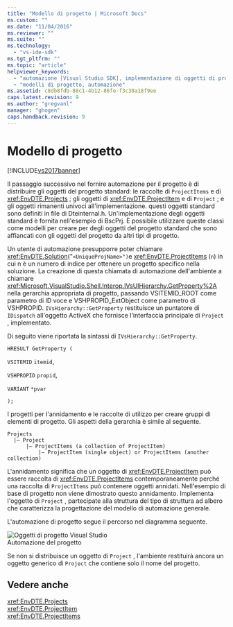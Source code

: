 ```yaml
---
title: "Modello di progetto | Microsoft Docs"
ms.custom: ""
ms.date: "11/04/2016"
ms.reviewer: ""
ms.suite: ""
ms.technology: 
  - "vs-ide-sdk"
ms.tgt_pltfrm: ""
ms.topic: "article"
helpviewer_keywords: 
  - "automazione [Visual Studio SDK], implementazione di oggetti di progetto"
  - "modelli di progetto, automazione"
ms.assetid: c8db8fdb-88c1-4b12-86fe-f3c30a18f9ee
caps.latest.revision: 9
ms.author: "gregvanl"
manager: "ghogen"
caps.handback.revision: 9
---
```

# Modello di progetto
[!INCLUDE[vs2017banner](../../code-quality/includes/vs2017banner.md)]

Il passaggio successivo nel fornire automazione per il progetto è di distribuire gli oggetti del progetto standard: le raccolte di `ProjectItems` e di <xref:EnvDTE.Projects> ; gli oggetti di <xref:EnvDTE.ProjectItem> e di `Project` ; e gli oggetti rimanenti univoci all'implementazione.  questi oggetti standard sono definiti in file di Dteinternal.h.  Un'implementazione degli oggetti standard è fornita nell'esempio di BscPrj.  È possibile utilizzare queste classi come modelli per creare per degli oggetti del progetto standard che sono affiancati con gli oggetti del progetto da altri tipi di progetto.  
  
 Un utente di automazione presupporre poter chiamare <xref:EnvDTE.Solution>\("`<UniqueProjName>")`e <xref:EnvDTE.ProjectItems> \(`n`\) in cui n è un numero di indice per ottenere un progetto specifico nella soluzione.  La creazione di questa chiamata di automazione dell'ambiente a chiamare <xref:Microsoft.VisualStudio.Shell.Interop.IVsUIHierarchy.GetProperty%2A> nella gerarchia appropriata di progetto, passando VSITEMID\_ROOT come parametro di ID voce e VSHPROPID\_ExtObject come parametro di VSHPROPID.  `IVsHierarchy::GetProperty` restituisce un puntatore di `IDispatch` all'oggetto ActiveX che fornisce l'interfaccia principale di `Project` , implementato.  
  
 Di seguito viene riportata la sintassi di `IVsHierarchy::GetProperty`.  
  
 `HRESULT GetProperty (`  
  
 `VSITEMID` `itemid`,  
  
 `VSHPROPID` `propid`,  
  
 `VARIANT` `*pvar`  
  
 `);`  
  
 I progetti per l'annidamento e le raccolte di utilizzo per creare gruppi di elementi di progetto.  Gli aspetti della gerarchia è simile al seguente.  
  
```  
Projects  
  |– Project  
      |– ProjectItems (a collection of ProjectItem)  
          |– ProjectItem (single object) or ProjectItems (another collection)  
```  
  
 L'annidamento significa che un oggetto di <xref:EnvDTE.ProjectItem> può essere raccolta di <xref:EnvDTE.ProjectItems> contemporaneamente perché una raccolta di `ProjectItems` può contenere oggetti annidati.  Nell'esempio di base di progetto non viene dimostrato questo annidamento.  Implementa l'oggetto di `Project` , partecipate alla struttura del tipo di struttura ad albero che caratterizza la progettazione del modello di automazione generale.  
  
 L'automazione di progetto segue il percorso nel diagramma seguente.  
  
 ![Oggetti di progetto Visual Studio](~/docs/extensibility/internals/media/projectobjects.gif "ProjectObjects")  
Automazione del progetto  
  
 Se non si distribuisce un oggetto di `Project` , l'ambiente restituirà ancora un oggetto generico di `Project` che contiene solo il nome del progetto.  
  
## Vedere anche  
 <xref:EnvDTE.Projects>   
 <xref:EnvDTE.ProjectItem>   
 <xref:EnvDTE.ProjectItems>